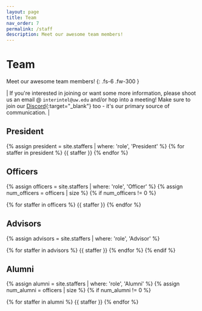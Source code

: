 ```yaml
---
layout: page
title: Team
nav_order: 7
permalink: /staff
description: Meet our awesome team members!
---
```


# Team

Meet our awesome team members!
{: .fs-6 .fw-300 }

| If you're interested in joining or want some more information, please shoot us an email @ `interintel@uw.edu` and/or hop into a meeting! Make sure to join our [Discord](https://discord.gg/DZuyeyVHVV){:target="_blank"} too - it's our primary source of communication. |

## President

{% assign president = site.staffers | where: 'role', 'President' %}
{% for staffer in president %}
{{ staffer }}
{% endfor %}

## Officers

{% assign officers = site.staffers | where: 'role', 'Officer' %}
{% assign num_officers = officers | size %}
{% if num_officers != 0 %}

{% for staffer in officers %}
{{ staffer }}
{% endfor %}

## Advisors

{% assign advisors = site.staffers | where: 'role', 'Advisor' %}

{% for staffer in advisors %}
{{ staffer }}
{% endfor %}
{% endif %}


## Alumni

{% assign alumni = site.staffers | where: 'role', 'Alumni' %}
{% assign num_alumni = officers | size %}
{% if num_alumni != 0 %}

{% for staffer in alumni %}
{{ staffer }}
{% endfor %}
